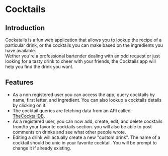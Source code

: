 # Cocktails

## Introduction
Cockatails is a fun web application that allows you to lookup the recipe of a particular drink, or the cocktails you can make based on the ingredients you have available. <br/>
Wether you're a professional bartender dealing with an odd request or just looking for a tasty drink to cheer with your friends, the Cocktails app will help you find the drink you want.


## Features

- As a non registered user you can access the app, query cocktails by name, first letter, and ingredient. You can also lookup a cocktails details by clicking on it.
- The cocktail queries are fetching data from an API called [TheCocktailDB](https://www.thecocktaildb.com/).
- As a registered user, you can now add, create, edit, and delete cocktails from/to your favorite cocktails section. you will also be able to post comments on drinks and see what other people wrote.
- Editing a drink will actually create a new "custom drink". The name of a cocktail should be unic in your favorite cocktail. You will be prompt to change it if already existing.
